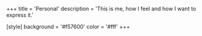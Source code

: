 +++
title = 'Personal'
description = 'This is me, how I feel and how I want to express it.'

[style]
	background = '#f57600'
	color = '#fff'
+++

